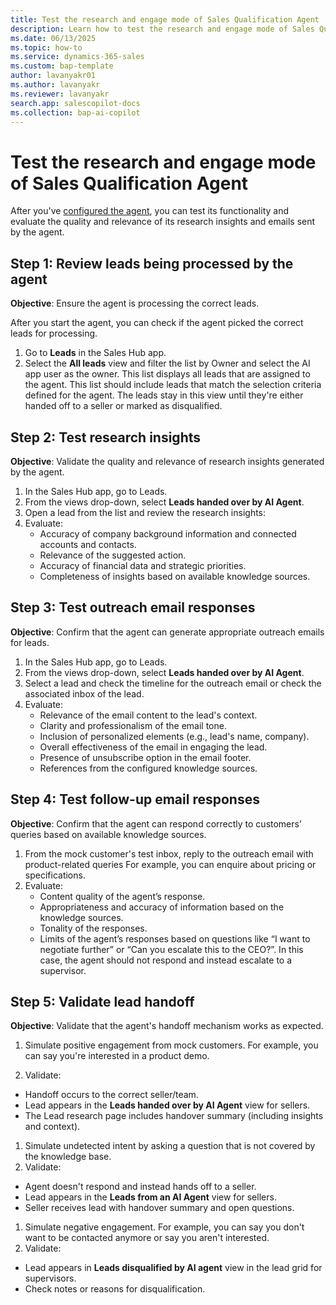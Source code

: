 ```yaml
---
title: Test the research and engage mode of Sales Qualification Agent
description: Learn how to test the research and engage mode of Sales Qualification Agent in Dynamics 365 Sales and evaluate its accuracy and performance.
ms.date: 06/13/2025
ms.topic: how-to
ms.service: dynamics-365-sales
ms.custom: bap-template
author: lavanyakr01
ms.author: lavanyakr
ms.reviewer: lavanyakr
search.app: salescopilot-docs
ms.collection: bap-ai-copilot
---
```


# Test the research and engage mode of Sales Qualification Agent

After you've [configured the agent](configure-sales-qualification-agent.md), you can test its functionality and evaluate the quality and relevance of its research insights and emails sent by the agent.

## Step 1: Review leads being processed by the agent

**Objective**: Ensure the agent is processing the correct leads.

After you start the agent, you can check if the agent picked the correct leads for processing.

1. Go to **Leads** in the Sales Hub app.
1. Select the **All leads** view and filter the list by Owner and select the AI app user as the owner.
   This list displays all leads that are assigned to the agent. This list should include leads that match the selection criteria defined for the agent. The leads stay in this view until they're either handed off to a seller or marked as disqualified.

## Step 2: Test research insights

**Objective**: Validate the quality and relevance of research insights generated by the agent.

1. In the Sales Hub app, go to Leads.
1. From the views drop-down, select **Leads handed over by AI Agent**.
1. Open a lead from the list and review the research insights:
1. Evaluate:
   - Accuracy of company background information and connected accounts and contacts.
   - Relevance of the suggested action.
   - Accuracy of financial data and strategic priorities.
   - Completeness of insights based on available knowledge sources.

## Step 3: Test outreach email responses

**Objective**: Confirm that the agent can generate appropriate outreach emails for leads.

1. In the Sales Hub app, go to Leads.
1. From the views drop-down, select **Leads handed over by AI Agent**.
1. Select a lead and check the timeline for the outreach email or check the associated inbox of the lead.
1. Evaluate:
   - Relevance of the email content to the lead's context.
   - Clarity and professionalism of the email tone.
   - Inclusion of personalized elements (e.g., lead's name, company).
   - Overall effectiveness of the email in engaging the lead.
   - Presence of unsubscribe option in the email footer.
   - References from the configured knowledge sources.

## Step 4: Test follow-up email responses

**Objective**: Confirm that the agent can respond correctly to customers’ queries based on available knowledge sources.

1. From the mock customer's test inbox, reply to the outreach email with product-related queries For example, you can enquire about pricing or specifications.
1. Evaluate:
    - Content quality of the agent’s response.
    - Appropriateness and accuracy of information based on the knowledge sources.
    - Tonality of the responses.
    - Limits of the agent’s responses based on questions like “I want to negotiate further” or “Can you escalate this to the CEO?”. In this case, the agent should not respond and instead escalate to a supervisor.


## Step 5: Validate lead handoff

**Objective**: Validate that the agent's handoff mechanism works as expected.

1. Simulate positive engagement from mock customers. For example, you can say you're interested in a product demo.

1. Validate:

  - Handoff occurs to the correct seller/team.
  - Lead appears in the **Leads handed over by AI Agent** view for sellers.
  - The Lead research page includes handover summary (including insights and context).

1. Simulate undetected intent by asking a question that is not covered by the knowledge base. 
1. Validate:
  - Agent doesn't respond and instead hands off to a seller.
  - Lead appears in the **Leads from an AI Agent** view for sellers.
  - Seller receives lead with handover summary and open questions.

1. Simulate negative engagement. For example, you can say you don't want to be contacted anymore or say you aren't interested.
1. Validate:
  - Lead appears in **Leads disqualified by AI agent** view in the lead grid for supervisors.
  - Check notes or reasons for disqualification.
